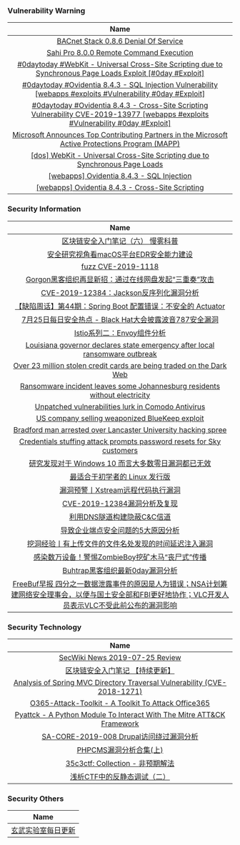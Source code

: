 ###  						       							Vulnerability Warning

|                             Name                             |
| :----------------------------------------------------------: |
|[BACnet Stack 0.8.6 Denial Of Service](https://cxsecurity.com/issue/WLB-2019070123)|
|[Sahi Pro 8.0.0 Remote Command Execution](https://cxsecurity.com/issue/WLB-2019070120)|
|[#0daytoday #WebKit - Universal Cross-Site Scripting due to Synchronous Page Loads Exploit [#0day #Exploit]](http://0day.today/exploits/33025)|
|[#0daytoday #Ovidentia 8.4.3 - SQL Injection Vulnerability  [webapps #exploits #Vulnerability #0day #Exploit]](http://0day.today/exploits/33024)|
|[#0daytoday #Ovidentia 8.4.3 - Cross-Site Scripting Vulnerability CVE-2019-13977 [webapps #exploits #Vulnerability #0day #Exploit]](http://0day.today/exploits/33023)|
|[Microsoft Announces Top Contributing Partners in the Microsoft Active Protections Program (MAPP)](https://msrc-blog.microsoft.com/2019/07/25/microsoft-announces-top-contributing-partners-in-the-microsoft-active-protections-program-mapp/)|
|[[dos] WebKit - Universal Cross-Site Scripting due to Synchronous Page Loads](https://www.exploit-db.com/exploits/47162)|
|[[webapps] Ovidentia 8.4.3 - SQL Injection](https://www.exploit-db.com/exploits/47160)|
|[[webapps] Ovidentia 8.4.3 - Cross-Site Scripting](https://www.exploit-db.com/exploits/47159)|

### 						        							Security Information
|                             Name                                    |
| :----------------------------------------------------------: |
|[区块链安全入门笔记（六）  慢雾科普](https://www.anquanke.com/post/id/182751)|
|[安全研究视角看macOS平台EDR安全能力建设](https://www.anquanke.com/post/id/182746)|
|[fuzz CVE-2019-1118](https://www.anquanke.com/post/id/182726)|
|[Gorgon黑客组织再显新招：通过在线网盘发起“三重奏”攻击](https://www.anquanke.com/post/id/182738)|
|[CVE-2019-12384：Jackson反序列化漏洞分析](https://www.anquanke.com/post/id/182695)|
|[【缺陷周话】第44期：Spring Boot 配置错误：不安全的 Actuator](https://www.anquanke.com/post/id/182699)|
|[7月25日每日安全热点 - Black Hat大会披露波音787安全漏洞](https://www.anquanke.com/post/id/182702)|
|[Istio系列二：Envoy组件分析](http://blog.nsfocus.net/istio%e7%b3%bb%e5%88%97%e4%ba%8c%ef%bc%9aenvoy%e7%bb%84%e4%bb%b6%e5%88%86%e6%9e%90/)|
|[Louisiana governor declares state emergency after local ransomware outbreak](https://www.zdnet.com/article/louisiana-governor-declares-state-emergency-after-local-ransomware-outbreak/#ftag=RSSbaffb68)|
|[Over 23 million stolen credit cards are being traded on the Dark Web](https://www.zdnet.com/article/over-23-million-stolen-credit-cards-are-being-traded-on-the-dark-web/#ftag=RSSbaffb68)|
|[Ransomware incident leaves some Johannesburg residents without electricity](https://www.zdnet.com/article/ransomware-incident-leaves-some-johannesburg-residents-without-electricity/#ftag=RSSbaffb68)|
|[Unpatched vulnerabilities lurk in Comodo Antivirus](https://www.zdnet.com/article/comodo-antivirus-subject-to-serious-unpatched-vulnerabilities/#ftag=RSSbaffb68)|
|[US company selling weaponized BlueKeep exploit](https://www.zdnet.com/article/us-company-selling-weaponized-bluekeep-exploit/#ftag=RSSbaffb68)|
|[Bradford man arrested over Lancaster University hacking spree](https://www.zdnet.com/article/bradford-man-arrested-over-lancaster-university-hacking-spree/#ftag=RSSbaffb68)|
|[Credentials stuffing attack prompts password resets for Sky customers](https://www.zdnet.com/article/credentials-stuffing-attack-prompts-password-resets-for-sky-customers/#ftag=RSSbaffb68)|
|[研究发现对于 Windows 10 而言大多数零日漏洞都已无效](https://linux.cn/article-11146-1.html?utm_source=rss&utm_medium=rss)|
|[最适合于初学者的 Linux 发行版](https://linux.cn/article-11145-1.html?utm_source=rss&utm_medium=rss)|
|[漏洞预警丨Xstream远程代码执行漏洞](https://www.freebuf.com/vuls/209449.html)|
|[CVE-2019-12384漏洞分析及复现](https://www.freebuf.com/vuls/209394.html)|
|[利用DNS隧道构建隐蔽C&C信道](https://www.freebuf.com/articles/network/208242.html)|
|[导致企业端点安全问题的5大原因分析](https://www.freebuf.com/articles/es/209237.html)|
|[挖洞经验丨有上传文件的文件名处发现的时间延迟注入漏洞](https://www.freebuf.com/vuls/208362.html)|
|[感染数万设备！警惕ZombieBoy挖矿木马“丧尸式”传播](https://www.freebuf.com/articles/system/208049.html)|
|[Buhtrap黑客组织最新0day漏洞分析](https://www.freebuf.com/vuls/208179.html)|
|[FreeBuf早报  四分之一数据泄露事件的原因是人为错误；NSA计划筹建网络安全理事会，以便与国土安全部和FBI更好地协作；VLC开发人员表示VLC不受此前公布的漏洞影响](https://www.freebuf.com/news/209372.html)|

### 						        							Security  Technology
|                             Name                                    |
| :----------------------------------------------------------: |
|[SecWiki News 2019-07-25 Review](http://www.sec-wiki.com/?2019-07-25)|
|[区块链安全入门笔记 【持续更新】](https://paper.seebug.org/973/)|
|[Analysis of Spring MVC Directory Traversal Vulnerability (CVE-2018-1271)](https://paper.seebug.org/991/)|
|[O365-Attack-Toolkit - A Toolkit To Attack Office365](http://www.kitploit.com/2019/07/o365-attack-toolkit-toolkit-to-attack.html)|
|[Pyattck - A Python Module To Interact With The Mitre ATT&CK Framework](http://www.kitploit.com/2019/07/pyattck-python-module-to-interact-with.html)|
|[SA-CORE-2019-008 Drupal访问绕过漏洞分析](http://xz.aliyun.com/t/5745)|
|[PHPCMS漏洞分析合集(上)](http://xz.aliyun.com/t/5730)|
|[35c3ctf: Collection - 非预期解法](http://xz.aliyun.com/t/5744)|
|[浅析CTF中的反静态调试（二）](http://xz.aliyun.com/t/5732)|

### 						        							Security  Others
|                             Name                                    |
| :----------------------------------------------------------: |
|[玄武实验室每日更新](https://weibo.com/p/1006065582522936/wenzhang?from=page_100606_profile&wvr=6&mod=wenzhangmore)|

